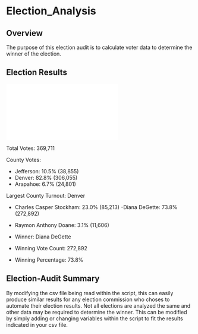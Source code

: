 # Election_Analysis

## Overview
The purpose of this election audit is to calculate voter data to determine the winner of the election.

## Election Results
![Election Results](analysis/election_analysis.txt)

Total Votes: 369,711

County Votes:
- Jefferson: 10.5% (38,855)
- Denver: 82.8% (306,055)
- Arapahoe: 6.7% (24,801)

Largest County Turnout: Denver

- Charles Casper Stockham: 23.0% (85,213)
 -Diana DeGette: 73.8% (272,892)
- Raymon Anthony Doane: 3.1% (11,606)

- Winner: Diana DeGette
- Winning Vote Count: 272,892
- Winning Percentage: 73.8%

## Election-Audit Summary
By modifying the csv file being read within the script, this can easily produce similar results for any election commission who choses to automate their election results. Not all elections are analyzed the same and other data may be required to determine the winner. This can be modified by simply adding or changing variables within the script to fit the results indicated in your csv file.
